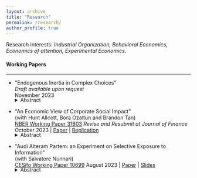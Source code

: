 ```yaml
---
layout: archive
title: "Research"
permalink: /research/
author_profile: true
---
```


Research interests: _Industrial Organization, Behavioral Economics, Economics of attention, Experimental Economics._

#### Working Papers

---

- "Endogenous Inertia in Complex Choices"  
_Draft available upon request_  
November 2023 
 
    <details>
	  		<summary style="margin-top: -1.3em; ">Abstract</summary>
	  		<p class="notice" style="margin-top:0 !important">
               Inertia is pervasive in many settings that share two features: complex products and a dynamic nature. To understand why switching is limited even in the absence of observable financial costs and to quantify the impact of policies aimed at making inertia less costly, this paper presents a theory of endogenous inertia in complex choices. Consumers' inertia is driven by the persistency of the environment and the cost of learning about the unobserved characteristics of the alternatives. The endogenous nature of inertia implies that consumers' switching depends on the choice environment and reacts to policies that change the characteristics of the choice set. The model is estimated using Medicare Part D prescription drug insurance data. Consistent with the presence of learning frictions, estimates suggest that beneficiaries are more responsive to characteristics that are easier to observe, with endogenous virtual switching costs averaging $350.67. Using the model to simulate the impact of an Inflation Reduction Act policy to reduce overspending in this program by capping out-of-pocket costs, I find the policy leads to a 22.88% reduction in total spending and a 20% increase in switching rates. Compared to a scenario in which consumers do not optimally respond to the policy by chaning switching behavior and choices, the model predicts an additional 30% savings on average.
            </p>
	</details>

- "An Economic View of Corporate Social Impact"  
(with Hunt Allcott, Bora Ozaltun and Brandon Tan)    
[NBER Working Paper 31803](https://www.nber.org/papers/w31803)
_Revise and Resubmit at Journal of Finance_  
October 2023 | [Paper](../assets/papers/CorporateSocialImpact.pdf) | [Replication](../assets/replications/CSI_Replication.zip)

    <details>
	  		<summary style="margin-top: -1.3em; ">Abstract</summary>
	  		<p class="notice" style="margin-top:0 !important">
              The growing discussions of impact investing and stakeholder capitalism have increased interest in measuring companies' social impact. We conceptualize corporate social impact as the welfare loss that would be caused by a firm's exit. To illustrate, we quantify the social impacts of 74 firms in 12 industries using a new survey measuring consumer and worker substitution patterns combined with models of product and labor markets. We find that consumer surplus is the primary component of social impact (dwarfing profits, worker surplus, and externalities), suggesting that consumer impacts deserve more attention from impact investors. Existing ESG and social impact ratings are essentially unrelated to our economically grounded measures.
            </p>
	</details>

- "Audi Alteram Partem: an Experiment on Selective Exposure to Information"  
(with Salvatore Nunnari)  
[CESifo Working Paper 10699](https://www.cesifo.org/en/publications/2023/working-paper/audi-alteram-partem-experiment-selective-exposure-information)
August 2023 | [Paper](../assets/papers/mn_selectexposure.pdf) | [Slides](../assets/papers/selectiveexposure_slides_sept20.pdf)  
    
    <details>
	  		<summary style="margin-top: -1.3em; ">Abstract</summary>
	  		<p class="notice" style="margin-top:0 !important">
              This paper presents a model of selective exposure to information and an experiment to test its predictions. An agent interested in learning about an uncertain state of the world can acquire information from one of two sources which have opposite biases: when informed on the state, they report it truthfully; when uninformed, they report their favorite state. When sources have the same reliability, a Bayesian agent is better off seeking confirmatory information. On the other hand, it is optimal to seek contradictory information if and only if the source biased against the prior is sufficiently more reliable. We test these predictions with an online experiment. When sources are symmetrically reliable, subjects are more likely to seek confirmatory information but they listen to the other side too frequently. When sources are asymmetrically reliable, subjects are more likely to consult the more reliable source even when prior beliefs are strongly unbalanced and listening to the less reliable source is more informative. Moreover, subjects follow contradictory advice sub-optimally; are too trusting of information in line with a source bias; and too skeptic of information misaligned with a source bias. Our experiment suggests that biases in information processing and simple heuristics — e.g., listen to the more reliable source — are important drivers of the endogenous acquisition of information.

            </p>
	</details>

